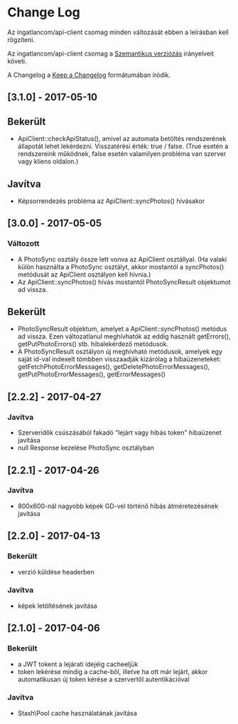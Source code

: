 # Change Log
Az ingatlancom/api-client csomag minden változását ebben a leírásban kell rögzíteni.

Az ingatlancom/api-client csomag a [Szemantikus verziózás](http://semver.org/) irányelveit követi.

A Changelog a [Keep a Changelog](http://keepachangelog.com) formátumában íródik.

## [3.1.0] - 2017-05-10

## Bekerült
- ApiClient::checkApiStatus(), amivel az automata betöltés rendszerének állapotát lehet lekérdezni. Visszatérési érték: true / false. (True esetén a rendszereink működnek, false esetén valamilyen probléma van szerver vagy kliens oldalon.)

## Javítva
- Képsorrendezés probléma az ApiClient::syncPhotos() hívásakor

## [3.0.0] - 2017-05-05

### Változott
- A PhotoSync osztály össze lett vonva az ApiClient osztállyal. (Ha valaki külön használta a PhotoSync osztályt, akkor mostantól a syncPhotos() metódusát az ApiClient osztályon kell hívnia.)
- Az ApiClient::syncPhotos() hívás mostantól PhotoSyncResult objektumot ad vissza.

## Bekerült
- PhotoSyncResult objektum, amelyet a ApiClient::syncPhotos() metódus ad vissza. Ezen változatlanul meghívhatók az eddig használt getErrors(), getPutPhotoErrors() stb. hibalekérdező metódusok.
- A PhotoSyncResult osztályon új meghívható metódusok, amelyek egy saját id-val indexelt tömbben visszaadják kizárólag a hibaüzeneteket: getFetchPhotoErrorMessages(), getDeletePhotoErrorMessages(), getPutPhotoErrorMessages(), getErrorMessages()

## [2.2.2] - 2017-04-27

### Javítva
- Szerveridők csúszásából fakadó "lejárt vagy hibás token" hibaüzenet javítása
- null Response kezelése PhotoSync osztályban

## [2.2.1] - 2017-04-26

### Javítva
- 800x600-nál nagyobb képek GD-vel történő hibás átméretezésének javítása

## [2.2.0] - 2017-04-13

### Bekerült
- verzió küldése headerben

### Javítva
- képek letöltésének javítása

## [2.1.0] - 2017-04-06

### Bekerült
- a JWT tokent a lejárati idejéig cacheeljük
- token lekérése mindig a cache-ből, illetve ha ott már lejárt, akkor automatikusan új token kérése a szervertől autentikációval

### Javítva
- Stash\Pool cache használatának javítása

